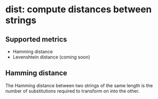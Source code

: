 # dist: compute distances between strings

## Supported metrics
 - Hamming distance
 - Levenshtein distance (coming soon)

## Hamming distance

The Hamming distance between two strings of the same length is the number of substitutions required to transform on into the other.

